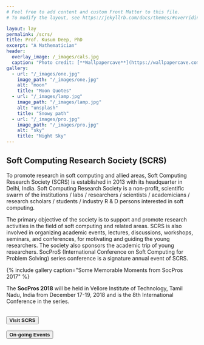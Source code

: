 ```yaml
---
# Feel free to add content and custom Front Matter to this file.
# To modify the layout, see https://jekyllrb.com/docs/themes/#overriding-theme-defaults

layout: lay
permalink: /scrs/
title: Prof. Kusum Deep, PhD
excerpt: "A Mathematician"
header:
  overlay_image: /_images/cals.jpg 
  caption: "Photo credit: [**Wallpapercave**](https://wallpapercave.com/mathematics-wallpaper)"
gallery:
  - url: "/_images/one.jpg"
    image_path: "/_images/one.jpg"
    alt: "moon"
    title: "Moon Quotes"
  - url: "/_images/lamp.jpg"
    image_path: "/_images/lamp.jpg"
    alt: "unsplash"
    title: "Snowy path"
  - url: "/_images/pro.jpg"
    image_path: "/_images/pro.jpg"
    alt: "sky"
    title: "Night Sky"
---
```

<h2>Soft Computing Research Society (SCRS)</h2>
<p id="in">To promote research in soft computing and allied areas, Soft Computing Research Society (SCRS) is established in 2013 with its headquarter in Delhi, India. Soft Computing Research Society is a non-profit, scientific swarm of the institutions / labs / researchers / scientists / academicians / research scholars / students / industry R & D persons interested in soft computing.</p>

<p id="in">The primary objective of the society is to support and promote research activities in the field of soft computing and related areas. SCRS is also involved in organizing academic events, lectures, discussions, workshops, seminars, and conferences, for motivating and guiding the young researchers. The society also sponsors the academic trip of young researchers. SocProS (International Conference on Soft Computing for Problem Solving) series conference is a signature annual event of SCRS. </p>
{% include gallery caption="Some Memorable Moments from SocPros 2017"  %}
<p id="in">The <a href="http://www.socpros18.scrs.in/" style="text-decoration: none;"><b>SocPros 2018</b></a> will be held in Vellore Institute of Technology, Tamil Nadu, India from December 17-19, 2018 and is the 8th International Conference in the series.</p>
<br>
<button><a href="http://scrs.in/" style="text-decoration: none;" class="btn btn--primary">
	<b>Visit SCRS</b></a>
</button>
<br>
<br>
<button><a href="http://scrs.in/content/Events" style="text-decoration: none;" class="btn btn--inverse">
	<b>On-going Events</b></a>
</button>
<br>

